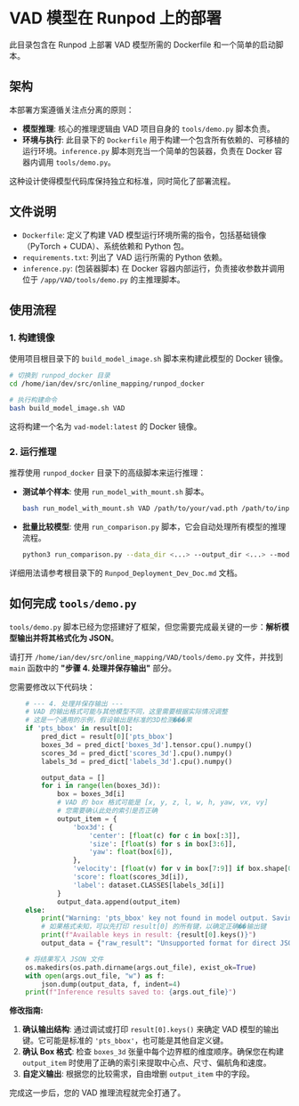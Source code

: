 # VAD 模型在 Runpod 上的部署

此目录包含在 Runpod 上部署 VAD 模型所需的 Dockerfile 和一个简单的启动脚本。

## 架构

本部署方案遵循关注点分离的原则：

-   **模型推理**: 核心的推理逻辑由 VAD 项目自身的 `tools/demo.py` 脚本负责。
-   **环境与执行**: 此目录下的 `Dockerfile` 用于构建一个包含所有依赖的、可移植的运行环境。`inference.py` 脚本则充当一个简单的包装器，负责在 Docker 容器内调用 `tools/demo.py`。

这种设计使得模型代码库保持独立和标准，同时简化了部署流程。

## 文件说明

-   `Dockerfile`: 定义了构建 VAD 模型运行环境所需的指令，包括基础镜像（PyTorch + CUDA）、系统依赖和 Python 包。
-   `requirements.txt`: 列出了 VAD 运行所需的 Python 依赖。
-   `inference.py`: (包装器脚本) 在 Docker 容器内部运行，负责接收参数并调用位于 `/app/VAD/tools/demo.py` 的主推理脚本。

## 使用流程

### 1. 构建镜像

使用项目根目录下的 `build_model_image.sh` 脚本来构建此模型的 Docker 镜像。

```bash
# 切换到 runpod_docker 目录
cd /home/ian/dev/src/online_mapping/runpod_docker

# 执行构建命令
bash build_model_image.sh VAD
```

这将构建一个名为 `vad-model:latest` 的 Docker 镜像。

### 2. 运行推理

推荐使用 `runpod_docker` 目录下的高级脚本来运行推理：

-   **测试单个样本**: 使用 `run_model_with_mount.sh` 脚本。
    ```bash
    bash run_model_with_mount.sh VAD /path/to/your/vad.pth /path/to/input_dir /path/to/output_dir <sample_token>
    ```
-   **批量比较模型**: 使用 `run_comparison.py` 脚本，它会自动处理所有模型的推理流程。
    ```bash
    python3 run_comparison.py --data_dir <...> --output_dir <...> --model_weights_dir <...> --dataroot <...>
    ```

详细用法请参考根目录下的 `Runpod_Deployment_Dev_Doc.md` 文档。

## 如何完成 `tools/demo.py`

`tools/demo.py` 脚本已经为您搭建好了框架，但您需要完成最关键的一步：**解析模型输出并将其格式化为 JSON**。

请打开 `/home/ian/dev/src/online_mapping/VAD/tools/demo.py` 文件，并找到 `main` 函数中的 **"步骤 4. 处理并保存输出"** 部分。

您需要修改以下代码块：

```python
    # --- 4. 处理并保存输出 ---
    # VAD 的输出格式可能与其他模型不同，这里需要根据实际情况调整
    # 这是一个通用的示例，假设输出是标准的3D检测���果
    if 'pts_bbox' in result[0]:
        pred_dict = result[0]['pts_bbox']
        boxes_3d = pred_dict['boxes_3d'].tensor.cpu().numpy()
        scores_3d = pred_dict['scores_3d'].cpu().numpy()
        labels_3d = pred_dict['labels_3d'].cpu().numpy()

        output_data = []
        for i in range(len(boxes_3d)):
            box = boxes_3d[i]
            # VAD 的 box 格式可能是 [x, y, z, l, w, h, yaw, vx, vy]
            # 您需要确认此处的索引是否正确
            output_item = {
                'box3d': {
                    'center': [float(c) for c in box[:3]],
                    'size': [float(s) for s in box[3:6]],
                    'yaw': float(box[6]),
                },
                'velocity': [float(v) for v in box[7:9]] if box.shape[0] > 7 else [0.0, 0.0],
                'score': float(scores_3d[i]),
                'label': dataset.CLASSES[labels_3d[i]]
            }
            output_data.append(output_item)
    else:
        print("Warning: 'pts_bbox' key not found in model output. Saving raw result.")
        # 如果格式未知，可以先打印 result[0] 的所有键，以确定正确��输出键
        print(f"Available keys in result: {result[0].keys()}")
        output_data = {"raw_result": "Unsupported format for direct JSON conversion"}

    # 将结果写入 JSON 文件
    os.makedirs(os.path.dirname(args.out_file), exist_ok=True)
    with open(args.out_file, "w") as f:
        json.dump(output_data, f, indent=4)
    print(f"Inference results saved to: {args.out_file}")
```

**修改指南:**

1.  **确认输出结构**: 通过调试或打印 `result[0].keys()` 来确定 VAD 模型的输出键。它可能是标准的 `'pts_bbox'`，也可能是其他自定义键。
2.  **确认 Box 格式**: 检查 `boxes_3d` 张量中每个边界框的维度顺序。确保您在构建 `output_item` 时使用了正确的索引来提取中心点、尺寸、偏航角和速度。
3.  **自定义输出**: 根据您的比较需求，自由增删 `output_item` 中的字段。

完成这一步后，您的 VAD 推理流程就完全打通了。

